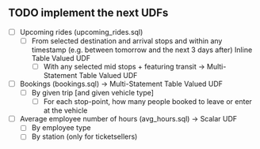 ## TODO implement the next UDFs

- [ ] Upcoming rides (upcoming_rides.sql)
    - [ ] From selected destination and arrival stops and within any timestamp (e.g. between tomorrow and the next 3 days after) Inline Table Valued UDF
        - [ ] With any selected mid stops + featuring transit -> Multi-Statement Table Valued UDF
- [ ] Bookings (bookings.sql) -> Multi-Statement Table Valued UDF
    - [ ] By given trip [and given vehicle type]
        - [ ] For each stop-point, how many people booked to leave or enter at the vehicle
- [ ] Average employee number of hours (avg_hours.sql) -> Scalar UDF
    - [ ] By employee type
    - [ ] By station (only for ticketsellers)